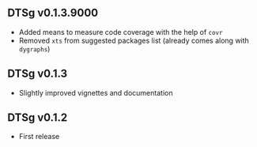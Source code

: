## DTSg v0.1.3.9000

* Added means to measure code coverage with the help of `covr`
* Removed `xts` from suggested packages list (already comes along with `dygraphs`)

## DTSg v0.1.3

* Slightly improved vignettes and documentation

## DTSg v0.1.2

* First release
